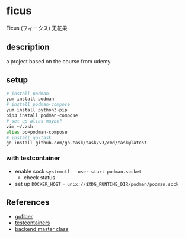 # ficus

Ficus (フィークス) 无花果

## description

a project based on the course from udemy.

## setup

```sh
# install podman
yum install podman
# install podman-compose
yum install python3-pip
pip3 install podman-compose
# set up alias maybe?
vim ~/.zsh
alias pc=podman-compose
# install go-task
go install github.com/go-task/task/v3/cmd/task@latest
```

### with testcontainer

- enable sock `systemctl --user start podman.socket`
  - check status
- set up `DOCKER_HOST` = `unix://$XDG_RUNTIME_DIR/podman/podman.sock`

## References

- [gofiber](https://github.com/gofiber/fiber)
- [testcontainers](https://testcontainers.com/guides/getting-started-with-testcontainers-for-go/)
- [backend master class](https://www.udemy.com/course/backend-master-class-golang-postgresql-kubernetes)
